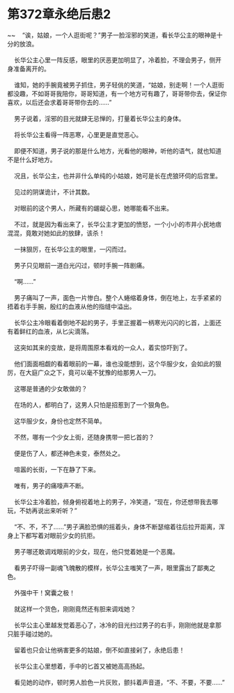 # 第372章永绝后患2
~~&nbsp;&nbsp;&nbsp;&nbsp;“诶，姑娘，一个人逛街呢？”男子一脸淫邪的笑道，看长华公主的眼神是十分的放浪。<br><br>&nbsp;&nbsp;&nbsp;&nbsp;长华公主心里一阵反感，眼里的厌恶更加明显了，冷着脸，不理会男子，侧开身准备离开的。<br><br>&nbsp;&nbsp;&nbsp;&nbsp;谁知，她的手腕竟被男子抓住，男子轻佻的笑道，“姑娘，别走啊！一个人逛街都没趣，不如哥哥我陪你，哥哥知道，有一个地方可有趣了，哥哥带你去，保证你喜欢，以后还会求着哥哥带你去的……”<br><br>&nbsp;&nbsp;&nbsp;&nbsp;男子说着，淫邪的目光就肆无忌惮的，打量着长华公主的身体。<br><br>&nbsp;&nbsp;&nbsp;&nbsp;将长华公主看得一阵恶寒，心里更是直觉恶心。<br><br>&nbsp;&nbsp;&nbsp;&nbsp;即便不知道，男子说的那是什么地方，光看他的眼神，听他的语气，就也知道不是什么好地方。<br><br>&nbsp;&nbsp;&nbsp;&nbsp;况且，长华公主，也并非什么单纯的小姑娘，她可是长在虎狼环伺的后宫里。<br><br>&nbsp;&nbsp;&nbsp;&nbsp;见过的阴谋诡计，不计其数。<br><br>&nbsp;&nbsp;&nbsp;&nbsp;对眼前的这个男人，所藏有的龌龊心思，她哪能看不出来。<br><br>&nbsp;&nbsp;&nbsp;&nbsp;不过，就是因为看出来了，长华公主才更加的愤怒，一个小小的市井小民地痞混混，竟敢对她如此的放肆，该杀！<br><br>&nbsp;&nbsp;&nbsp;&nbsp;一抹狠厉，在长华公主的眼里，一闪而过。<br><br>&nbsp;&nbsp;&nbsp;&nbsp;男子只见眼前一道白光闪过，顿时手腕一阵剧痛。<br><br>&nbsp;&nbsp;&nbsp;&nbsp;“啊……”<br><br>&nbsp;&nbsp;&nbsp;&nbsp;男子痛叫了一声，面色一片惨白。整个人蜷缩着身体，倒在地上，左手紧紧的捂着右手手腕，殷红的血液从他的指缝中溢出。<br><br>&nbsp;&nbsp;&nbsp;&nbsp;长华公主冷眼看着倒地不起的男子，手里正握着一柄寒光闪闪的匕首，上面还有着鲜红的血液，从匕尖滴落。<br><br>&nbsp;&nbsp;&nbsp;&nbsp;这突如其来的变故，是将周围原本看戏的一众人，着实惊吓到了。<br><br>&nbsp;&nbsp;&nbsp;&nbsp;他们面面相觑的看着眼前的一幕，谁也没能想到，这个华服少女，会如此的狠厉，在大庭广众之下，竟可以毫不犹豫的给那男人一刀。<br><br>&nbsp;&nbsp;&nbsp;&nbsp;这哪是普通的少女敢做的？<br><br>&nbsp;&nbsp;&nbsp;&nbsp;在场的人，都明白了，这男人只怕是招惹到了一个狠角色。<br><br>&nbsp;&nbsp;&nbsp;&nbsp;这华服少女，身份也定然不简单。<br><br>&nbsp;&nbsp;&nbsp;&nbsp;不然，哪有一个少女上街，还随身携带一把匕首的？<br><br>&nbsp;&nbsp;&nbsp;&nbsp;便是伤了人，都还神色未变，泰然处之。<br><br>&nbsp;&nbsp;&nbsp;&nbsp;喧嚣的长街，一下在静了下来。<br><br>&nbsp;&nbsp;&nbsp;&nbsp;唯有，男子的痛嚎声不断。<br><br>&nbsp;&nbsp;&nbsp;&nbsp;长华公主冷着脸，倾身俯视着地上的男子，冷笑道，“现在，你还想带我去哪玩，不妨再说出来听听？”<br><br>&nbsp;&nbsp;&nbsp;&nbsp;“不、不，不了……”男子满脸恐惧的摇着头，身体不断瑟缩着往后拉开距离，浑身上下都写着对眼前少女的抗拒。<br><br>&nbsp;&nbsp;&nbsp;&nbsp;男子哪还敢调戏眼前的少女，现在，他只觉着她是一个恶魔。<br><br>&nbsp;&nbsp;&nbsp;&nbsp;看男子吓得一副魂飞魄散的模样，长华公主嗤笑了一声，眼里露出了鄙夷之色。<br><br>&nbsp;&nbsp;&nbsp;&nbsp;外强中干！窝囊之极！<br><br>&nbsp;&nbsp;&nbsp;&nbsp;就这样一个货色，刚刚竟然还有胆来调戏她？<br><br>&nbsp;&nbsp;&nbsp;&nbsp;长华公主心里越发觉着恶心了，冰冷的目光扫过男子的右手，刚刚他就是拿那只脏手碰过她的。<br><br>&nbsp;&nbsp;&nbsp;&nbsp;留着也只会让他祸害更多的姑娘，倒不如直接剁了，永绝后患！<br><br>&nbsp;&nbsp;&nbsp;&nbsp;长华公主心里想着，手中的匕首又被她高高扬起。<br><br>&nbsp;&nbsp;&nbsp;&nbsp;看见她的动作，顿时男人脸色一片灰败，颤抖着声音道，“不、不要，不要……”<br><br>
                    

<script>_fwqdsqadxfw()</script>
<div><script>_dfwf1dw();</script></div>
<div><script>_dfwf1agdw();</script></div>
                
